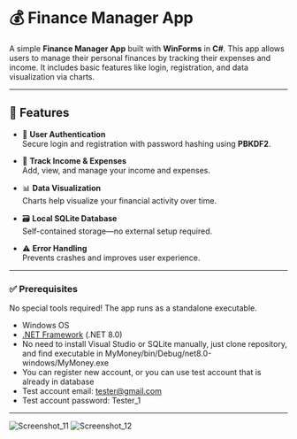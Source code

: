 # 💰 Finance Manager App

A simple **Finance Manager App** built with **WinForms** in **C#**. This app allows users to manage their personal finances by tracking their expenses and income. It includes basic features like login, registration, and data visualization via charts.

---

## 🚀 Features

- 🔐 **User Authentication**  
  Secure login and registration with password hashing using **PBKDF2**.

- 💸 **Track Income & Expenses**  
  Add, view, and manage your income and expenses.

- 📊 **Data Visualization**  
  Charts help visualize your financial activity over time.

- 🗃️ **Local SQLite Database**  
  Self-contained storage—no external setup required.

- ⚠️ **Error Handling**  
  Prevents crashes and improves user experience.

---

### ✅ Prerequisites

No special tools required! The app runs as a standalone executable.

- Windows OS
- [.NET Framework](https://dotnet.microsoft.com/) (.NET 8.0)
- No need to install Visual Studio or SQLite manually, just clone repository, and find executable in MyMoney/bin/Debug/net8.0-windows/MyMoney.exe
- You can register new account, or you can use test account that is already in database
- Test account email: tester@gmail.com
- Test account password: Tester_1

---

![Screenshot_11](https://github.com/user-attachments/assets/f9ae2556-2a43-4448-91b6-f669720234fb)
![Screenshot_12](https://github.com/user-attachments/assets/5a3224a7-9524-41e0-9160-9538d9b12583)
